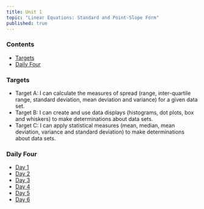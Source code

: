 ```yaml
---
title: Unit 1
topic: "Linear Equations: Standard and Point-Slope Form"
published: true
---
```


### Contents <!-- omit in toc -->
- [Targets](#targets)
- [Daily Four](#daily-four)

### Targets

- Target A: I can calculate the measures of spread (range, inter-quartile range, standard deviation, mean deviation and variance) for a given data set.
- Target B: I can create and use data displays (histograms, dot plots, box and whiskers) to make determinations about data sets.
- Target C: I can apply statistical measures (mean, median, mean deviation, variance and standard deviation) to make determinations about data sets.

### Daily Four
- [Day 1](https://forms.gle/UrKgTj7udiPq5FMt6)
- [Day 2](https://forms.gle/wzdyrfNMCWkMVB236)
- [Day 3](https://docs.google.com/forms/d/e/1FAIpQLSfbblKStapPjJ8X-K3tHuSNqDdsswrwn8Wc0j-hgkdxlKj-7w/viewform?usp=sf_link)
- [Day 4](https://docs.google.com/forms/d/e/1FAIpQLSeoK_AhhqW60CZlHLpackhsh9WlaDCnmDKmKeyd0PwM1605sQ/viewform?usp=sf_link)
- [Day 5](https://forms.gle/ZnPRr8GSXGgKibLG6)
- [Day 6](https://forms.gle/72tHX5Z3QvmgvG758)